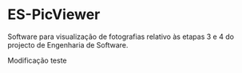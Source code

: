 ﻿# ES-PicViewer
Software para visualização de fotografias relativo às etapas 3 e 4 do projecto de Engenharia de Software.

Modificação teste
